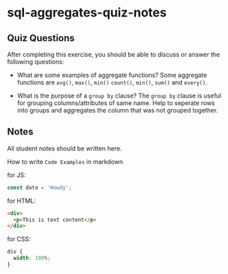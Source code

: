 # sql-aggregates-quiz-notes

## Quiz Questions

After completing this exercise, you should be able to discuss or answer the following questions:

- What are some examples of aggregate functions?
  Some aggregate functions are `avg()`, `max()`, `min()` `count()`, `min()`, `sum()` and `every()`.

- What is the purpose of a `group by` clause?
  The `group by` clause is useful for grouping columns/attributes of same name.
  Help to seperate rows into groups and aggregates the column that was not grouped together.

## Notes

All student notes should be written here.

How to write `Code Examples` in markdown

for JS:

```javascript
const data = 'Howdy';
```

for HTML:

```html
<div>
  <p>This is text content</p>
</div>
```

for CSS:

```css
div {
  width: 100%;
}
```
